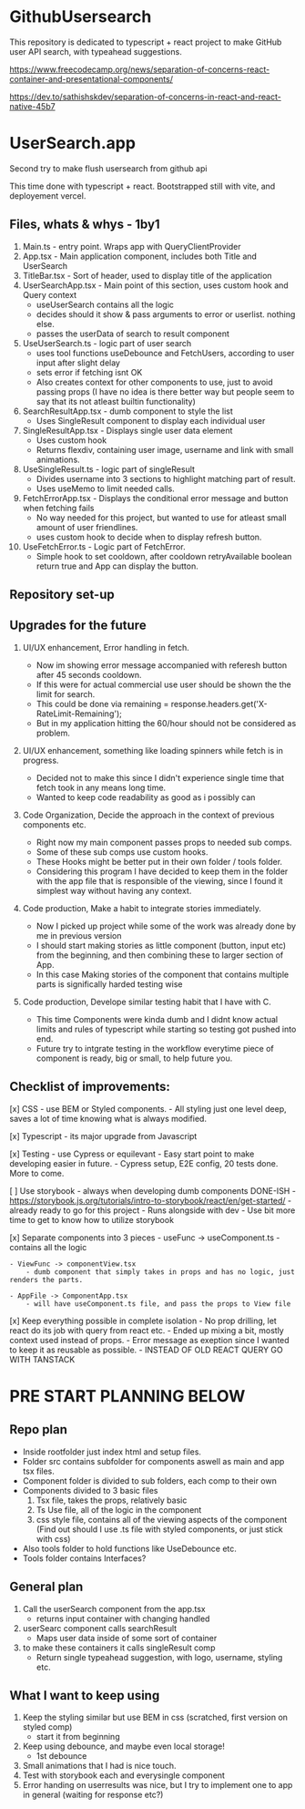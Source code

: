 # GithubUsersearch
This repository is dedicated to typescript + react project to make GitHub user API search, with typeahead suggestions.


https://www.freecodecamp.org/news/separation-of-concerns-react-container-and-presentational-components/

https://dev.to/sathishskdev/separation-of-concerns-in-react-and-react-native-45b7


# UserSearch.app
Second try to make flush usersearch from github api

This time done with typescript + react.
Bootstrapped still with vite, and deployement vercel.


## Files, whats & whys - 1by1

1. Main.ts - entry point. Wraps app with QueryClientProvider
2. App.tsx - Main application component, includes both Title and UserSearch
3. TitleBar.tsx - Sort of header, used to display title of the application
4. UserSearchApp.tsx - Main point of this section, uses custom hook and Query context
    - useUserSearch contains all the logic
    - decides should it show & pass arguments to error or userlist. nothing else.
    - passes the userData of search to result component
5. UseUserSearch.ts - logic part of user search
    - uses tool functions useDebounce and FetchUsers, according to user input after slight delay
    - sets error if fetching isnt OK
    - Also creates context for other components to use, just to avoid passing props (I have no idea is there better way but people seem to say that its not atleast builtin functionality)
6. SearchResultApp.tsx - dumb component to style the list
    - Uses SingleResult component to display each individual user
7. SingleResultApp.tsx - Displays single user data element
    - Uses custom hook
    - Returns flexdiv, containing user image, username and link with small animations.
8. UseSingleResult.ts - logic part of singleResult
    - Divides username into 3 sections to highlight matching part of result.
    - Uses useMemo to limit needed calls.
9. FetchErrorApp.tsx -  Displays the conditional error message and button when fetching fails
    - No way needed for this project, but wanted to use for atleast small amount of user friendlines.
    - uses custom hook to decide when to display refresh button.
10. UseFetchError.ts - Logic part of FetchError.
    - Simple hook to set cooldown, after cooldown retryAvailable boolean return true and App can display the button.

## Repository set-up





##  Upgrades for the future

1. UI/UX enhancement, Error handling in fetch.
    - Now im showing error message accompanied with referesh button after 45 seconds cooldown.
    - If this were for actual commercial use user should be shown the the limit for search.
    - This could be done via remaining = response.headers.get('X-RateLimit-Remaining');
    - But in my application hitting the 60/hour should not be considered as problem.

2. UI/UX enhancement, something like loading spinners while fetch is in progress.
    - Decided not to make this since I didn't experience single time that fetch took in any means long time.
    - Wanted to keep code readability as good as i possibly can

3. Code Organization, Decide the approach in the context of previous components etc.
    - Right now my main component passes props to needed sub comps.
    - Some of these sub comps use custom hooks.
    - These Hooks might be better put in their own folder / tools folder.
    - Considering this program I have decided to keep them in the folder with the app file that is responsible of the viewing, since I found it simplest way without having any context.

4. Code production, Make a habit to integrate stories immediately.
    - Now I picked up project while some of the work was already done by me in previous version
    - I should start making stories as little component (button, input etc) from the beginning, and then combining these to larger section of App.
    - In this case Making stories of the component that contains multiple parts is significally harded testing wise

5. Code production, Develope similar testing habit that I have with C.
    - This time Components were kinda dumb and I didnt know actual limits and rules of typescript while starting so testing got pushed into end.
    - Future try to intgrate testing in the workflow everytime piece of component is ready, big or small, to help future you.



## Checklist of improvements:

[x] CSS - use BEM or Styled components.
    - All styling just one level deep, saves a lot of time knowing what is always modified.

[x] Typescript - its major upgrade from Javascript

[x] Testing - use Cypress or equilevant
    - Easy start point to make developing easier in future.
    - Cypress setup, E2E config, 20 tests done. More to come.

[ ] Use storybook - always when developing dumb components DONE-ISH
    - https://storybook.js.org/tutorials/intro-to-storybook/react/en/get-started/
    - already ready to go for this project
    - Runs alongside with dev
    - Use bit more time to get to know how to utilize storybook

[x] Separate components into 3 pieces
    - useFunc -> useComponent.ts
        - contains all the logic

    - ViewFunc -> componentView.tsx
        - dumb component that simply takes in props and has no logic, just renders the parts.

    - AppFile -> ComponentApp.tsx
        - will have useComponent.ts file, and pass the props to View file

[x] Keep everything possible in complete isolation
    - No prop drilling, let react do its job with query from react etc.
        - Ended up mixing a bit, mostly context used instead of props.
        - Error message as exeption since I wanted to keep it as reusable as possible.
    - INSTEAD OF OLD REACT QUERY GO WITH TANSTACK

# PRE START PLANNING BELOW

## Repo plan

- Inside rootfolder just index html and setup files.
- Folder src contains subfolder for components aswell as main and app tsx files.
- Component folder is divided to sub folders, each comp to their own
- Components divided to 3 basic files
    1. Tsx file, takes the props, relatively basic
    2. Ts Use file, all of the logic in the component
    3. css style file, contains all of the viewing aspects of the component (Find out should I use .ts file with styled components, or just stick with css)
- Also tools folder to hold functions like UseDebounce etc.
- Tools folder contains Interfaces?

## General plan

1. Call the userSearch component from the app.tsx
    - returns input container with changing handled
2. userSearc component calls searchResult
    - Maps user data inside of some sort of container
3. to make these containers it calls singleResult comp
    - Return single typeahead suggestion, with logo, username, styling etc.

## What I want to keep using

1. Keep the styling similar but use BEM in css (scratched, first version on styled comp)
    - start it from beginning
2. Keep using debounce, and maybe even local storage!
    - 1st debounce
3. Small animations that I had is nice touch.
4. Test with storybook each and everysingle component
5. Error handing on userresults was nice, but I try to implement one to app in general (waiting for response etc?)